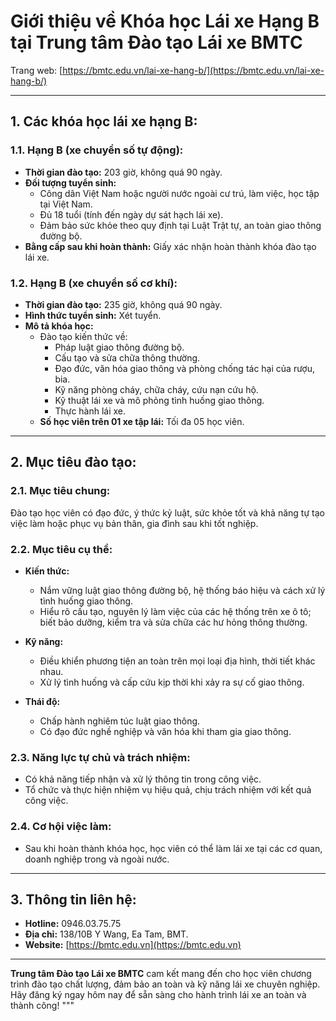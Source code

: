 
# Giới thiệu về Khóa học Lái xe Hạng B tại Trung tâm Đào tạo Lái xe BMTC  
Trang web: [https://bmtc.edu.vn/lai-xe-hang-b/](https://bmtc.edu.vn/lai-xe-hang-b/)

---

## 1. Các khóa học lái xe hạng B:

### 1.1. Hạng B (xe chuyển số tự động):  
- **Thời gian đào tạo:** 203 giờ, không quá 90 ngày.  
- **Đối tượng tuyển sinh:**  
  - Công dân Việt Nam hoặc người nước ngoài cư trú, làm việc, học tập tại Việt Nam.  
  - Đủ 18 tuổi (tính đến ngày dự sát hạch lái xe).  
  - Đảm bảo sức khỏe theo quy định tại Luật Trật tự, an toàn giao thông đường bộ.  
- **Bằng cấp sau khi hoàn thành:** Giấy xác nhận hoàn thành khóa đào tạo lái xe.

### 1.2. Hạng B (xe chuyển số cơ khí):  
- **Thời gian đào tạo:** 235 giờ, không quá 90 ngày.  
- **Hình thức tuyển sinh:** Xét tuyển.  
- **Mô tả khóa học:**  
  - Đào tạo kiến thức về:
    - Pháp luật giao thông đường bộ.
    - Cấu tạo và sửa chữa thông thường.
    - Đạo đức, văn hóa giao thông và phòng chống tác hại của rượu, bia.
    - Kỹ năng phòng cháy, chữa cháy, cứu nạn cứu hộ.
    - Kỹ thuật lái xe và mô phỏng tình huống giao thông.
    - Thực hành lái xe.
  - **Số học viên trên 01 xe tập lái:** Tối đa 05 học viên.

---

## 2. Mục tiêu đào tạo:

### 2.1. Mục tiêu chung:  
Đào tạo học viên có đạo đức, ý thức kỷ luật, sức khỏe tốt và khả năng tự tạo việc làm hoặc phục vụ bản thân, gia đình sau khi tốt nghiệp.

### 2.2. Mục tiêu cụ thể:  
- **Kiến thức:**  
  - Nắm vững luật giao thông đường bộ, hệ thống báo hiệu và cách xử lý tình huống giao thông.  
  - Hiểu rõ cấu tạo, nguyên lý làm việc của các hệ thống trên xe ô tô; biết bảo dưỡng, kiểm tra và sửa chữa các hư hỏng thông thường.

- **Kỹ năng:**  
  - Điều khiển phương tiện an toàn trên mọi loại địa hình, thời tiết khác nhau.  
  - Xử lý tình huống và cấp cứu kịp thời khi xảy ra sự cố giao thông.

- **Thái độ:**  
  - Chấp hành nghiêm túc luật giao thông.  
  - Có đạo đức nghề nghiệp và văn hóa khi tham gia giao thông.

### 2.3. Năng lực tự chủ và trách nhiệm:  
- Có khả năng tiếp nhận và xử lý thông tin trong công việc.  
- Tổ chức và thực hiện nhiệm vụ hiệu quả, chịu trách nhiệm với kết quả công việc.

### 2.4. Cơ hội việc làm:  
- Sau khi hoàn thành khóa học, học viên có thể làm lái xe tại các cơ quan, doanh nghiệp trong và ngoài nước.

---

## 3. Thông tin liên hệ:  
- **Hotline:** 0946.03.75.75  
- **Địa chỉ:** 138/10B Y Wang, Ea Tam, BMT.  
- **Website:** [https://bmtc.edu.vn](https://bmtc.edu.vn)

---

**Trung tâm Đào tạo Lái xe BMTC** cam kết mang đến cho học viên chương trình đào tạo chất lượng, đảm bảo an toàn và kỹ năng lái xe chuyên nghiệp. Hãy đăng ký ngay hôm nay để sẵn sàng cho hành trình lái xe an toàn và thành công!
"""


